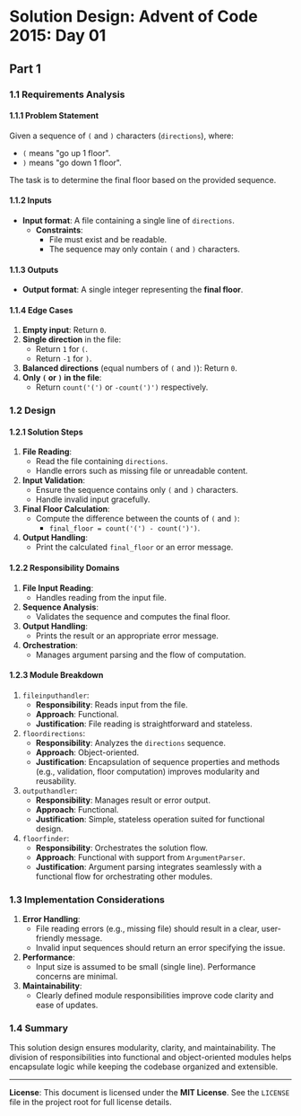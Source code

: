 <!-- SPDX-License-Identifier: MIT -->
<!-- Copyright (c) Vojtech Krajnansky -->
# Solution Design: Advent of Code 2015: Day 01
## Part 1
### 1.1 Requirements Analysis
#### 1.1.1 Problem Statement
Given a sequence of `(` and `)` characters (`directions`), where:
- `(` means "go up 1 floor".
- `)` means "go down 1 floor".

The task is to determine the final floor based on the provided sequence.

#### 1.1.2 Inputs
- **Input format**: A file containing a single line of `directions`.
  - **Constraints**:
    - File must exist and be readable.
    - The sequence may only contain `(` and `)` characters.

#### 1.1.3 Outputs
- **Output format**: A single integer representing the **final floor**.

#### 1.1.4 Edge Cases
1. **Empty input**: Return `0`.
2. **Single direction** in the file:
   - Return `1` for `(`.
   - Return `-1` for `)`.
3. **Balanced directions** (equal numbers of `(` and `)`): Return `0`.
4. **Only `(` or `)` in the file**:
   - Return `count('(')` or `-count(')')` respectively.

### 1.2 Design
#### 1.2.1 Solution Steps
1. **File Reading**:
   - Read the file containing `directions`.
   - Handle errors such as missing file or unreadable content.
2. **Input Validation**:
   - Ensure the sequence contains only `(` and `)` characters.
   - Handle invalid input gracefully.
3. **Final Floor Calculation**:
   - Compute the difference between the counts of `(` and `)`:
     - `final_floor = count('(') - count(')')`.
4. **Output Handling**:
   - Print the calculated `final_floor` or an error message.

#### 1.2.2 Responsibility Domains
1. **File Input Reading**:
   - Handles reading from the input file.
2. **Sequence Analysis**:
   - Validates the sequence and computes the final floor.
3. **Output Handling**:
   - Prints the result or an appropriate error message.
4. **Orchestration**:
   - Manages argument parsing and the flow of computation.

#### 1.2.3 Module Breakdown
1. `fileinputhandler`:
   - **Responsibility**: Reads input from the file.
   - **Approach**: Functional.
   - **Justification**: File reading is straightforward and stateless.
2. `floordirections`:
   - **Responsibility**: Analyzes the `directions` sequence.
   - **Approach**: Object-oriented.
   - **Justification**: Encapsulation of sequence properties and methods (e.g., validation, floor computation) improves modularity and reusability.
3. `outputhandler`:
   - **Responsibility**: Manages result or error output.
   - **Approach**: Functional.
   - **Justification**: Simple, stateless operation suited for functional design.
4. `floorfinder`:
   - **Responsibility**: Orchestrates the solution flow.
   - **Approach**: Functional with support from `ArgumentParser`.
   - **Justification**: Argument parsing integrates seamlessly with a functional flow for orchestrating other modules.

### 1.3 Implementation Considerations
1. **Error Handling**:
   - File reading errors (e.g., missing file) should result in a clear, user-friendly message.
   - Invalid input sequences should return an error specifying the issue.
2. **Performance**:
   - Input size is assumed to be small (single line). Performance concerns are minimal.
3. **Maintainability**:
   - Clearly defined module responsibilities improve code clarity and ease of updates.

### 1.4 Summary
This solution design ensures modularity, clarity, and maintainability. The division of responsibilities into functional and object-oriented modules helps encapsulate logic while keeping the codebase organized and extensible.

---

**License**: This document is licensed under the **MIT License**. See the `LICENSE` file in the project root for full license details.
